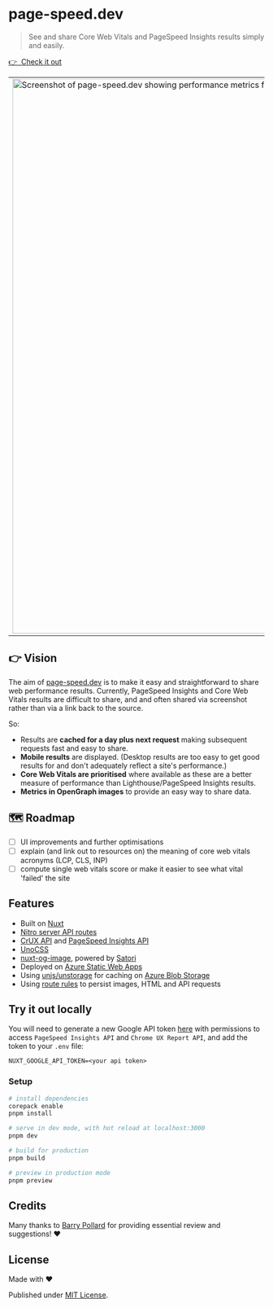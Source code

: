 # page-speed.dev

> See and share Core Web Vitals and PageSpeed Insights results simply and easily.

[👉 &nbsp;Check it out](https://page-speed.dev/)

<table>
<tbody>
<tr>
<td>
<a href="https://page-speed.dev">
<img width="1090" alt="Screenshot of page-speed.dev showing performance metrics for https://roe.dev" src="https://github.com/danielroe/page-speed.dev/assets/28706372/104e52a5-828d-4510-a6ba-3f94a9af650a">
</a>
</td>
<td>
<a href="https://page-speed.dev">
<img width="1090" alt="Screenshot of performance metrics being shared on Twitter" src="https://github.com/danielroe/page-speed.dev/assets/28706372/ffa4805b-eabf-4b60-b91f-4eaa6f59005c">
</a>
</td>
</tr>
</tbody>
</table>

## 👉 Vision

The aim of [page-speed.dev](https://page-speed.dev) is to make it easy and straightforward to share web performance results. Currently, PageSpeed Insights and Core Web Vitals results are difficult to share, and and often shared via screenshot rather than via a link back to the source.

So:

* Results are **cached for a day plus next request** making subsequent requests fast and easy to share.
* **Mobile results** are displayed. (Desktop results are too easy to get good results for and don't adequately reflect a site's performance.)
* **Core Web Vitals are prioritised** where available as these are a better measure of performance than Lighthouse/PageSpeed Insights results.
* **Metrics in OpenGraph images** to provide an easy way to share data.

## 🗺️ Roadmap

- [ ] UI improvements and further optimisations
- [ ] explain (and link out to resources on) the meaning of core web vitals acronyms (LCP, CLS, INP)
- [ ] compute single web vitals score or make it easier to see what vital 'failed' the site

## Features

- Built on [Nuxt](https://nuxt.com/)
- [Nitro server API routes](https://nuxt.com/docs/guide/concepts/server-engine#server-engine)
- [CrUX API](https://developer.chrome.com/docs/crux/api#example_queries) and [PageSpeed Insights API](https://developers.google.com/speed/docs/insights/v5/get-started)
- [UnoCSS](https://unocss.dev/)
- [nuxt-og-image](https://github.com/harlan-zw/nuxt-og-image), powered by [Satori](https://github.com/vercel/satori)
- Deployed on [Azure Static Web Apps](https://azure.microsoft.com/en-gb/products/app-service/static/)
- Using [unjs/unstorage](https://unstorage.unjs.io/) for caching on [Azure Blob Storage](https://azure.microsoft.com/en-us/products/storage/blobs/)
- Using [route rules](https://nitro.unjs.io/guide/cache#route-rules) to persist images, HTML and API requests

## Try it out locally

You will need to generate a new Google API token [here](https://console.cloud.google.com/apis/credentials) with permissions to access `PageSpeed Insights API` and `Chrome UX Report API`, and add the token to your `.env` file:

```env
NUXT_GOOGLE_API_TOKEN=<your api token>
```

### Setup

```bash
# install dependencies
corepack enable
pnpm install

# serve in dev mode, with hot reload at localhost:3000
pnpm dev

# build for production
pnpm build

# preview in production mode
pnpm preview
```

## Credits

Many thanks to [Barry Pollard](https://twitter.com/tunetheweb) for providing essential review and suggestions! ❤️

## License

Made with ❤️

Published under [MIT License](./LICENSE).

